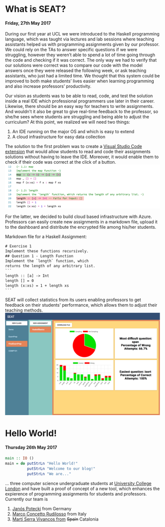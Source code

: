 # What is SEAT?
#### Friday, 27th May 2017
During our first year at UCL we were introduced to the Haskell programming language, which was taught via lectures and lab sessions where teaching assistants helped us with programming assignments given by our professor. We could rely on the TAs to answer specific questions if we were struggling,  however they weren’t able to spend a lot of time going through the code and checking if it was correct. The only way we had to verify that our solutions were correct was to compare our code with the model answers once they were released the following week, or ask teaching assistants, who just had a limited time. We thought that this system could be improved to both make students’ lives easier when learning programming and also increase professors’ productivity. 
 
Our vision as students was to be able to read, code, and test the solution inside a real IDE which professional programmers use later in their career. Likewise, there should be an easy way for teachers to write assignments. And wouldn’t it also be great to give real-time feedback to the professor, so she/he sees where students are struggling and being able to adjust the curriculum?
At this point, we realized we will need two things:
1. An IDE running on the major OS and which is easy to extend
2. A cloud infrastructure for easy data collection

The solution to the first problem was to create a [Visual Studio Code extension](https://marketplace.visualstudio.com/items?itemName=UCL.labassignments) that would allow students to read and code their assignments solutions without having to leave the IDE. Moreover, it would enable them to check if their code was correct at the click of a button.
![Checking answers](images/vscode.png)

For the latter, we decided to build cloud based infrastructure with Azure. Professors can easily create new assignments in a markdown file, upload it to the dashboard and distribute the encrypted file among his/her students. 

Markdown file for a Haskell Assignment:
````
# Exercise 1 
Implement these functions recursively.
## Question 1 - Length Function
Implement the `length` function, which 
returns the length of any arbitrary list.
```
length :: [a] -> Int
length [] = 0
length (x:xs) = 1 + length xs
```
````

SEAT will collect statistics from its users enabling professors to get feedback on their students' performance, which allows them to adjust their teaching methods.
![Professors Dashboard](images/dashboard.png)

# Hello World!
#### Thursday 26th May 2017
```haskell
main :: IO ()
main = do putStrLn "Hello World!"
          putStrLn "Welcome to our blog!"
          putStrLn "We are..."
```
... three computer science undergraduate students at [University College London](www.ucl.ac.uk) and have built a proof of concept of a new tool, which enhances the expierence of programming assignments for students and professors.
Currently our team is 
1. [Janós Potecki](https://www.linkedin.com/in/janospotecki/) from Germany
2. [Marco Concetto Rudilosso](https://www.linkedin.com/in/martiserravivancos/) from Italy
3. [Martí Serra Vivancos from](https://www.linkedin.com/in/marco-concetto-rudilosso-048614108/) ~~Spain~~ Catalonia